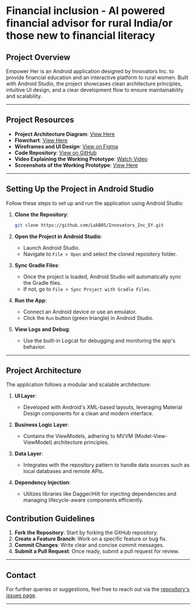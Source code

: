 # Financial inclusion - AI powered financial advisor for rural India/or those new to financial literacy

## Project Overview
Empower Her is an Android application designed by Innovators Inc. to provide financial education and an interactive platform to rural women. Built with Android Studio, the project showcases clean architecture principles, intuitive UI design, and a clear development flow to ensure maintainability and scalability.

---

## Project Resources

- **Project Architecture Diagram**: [View Here](https://drive.google.com/drive/folders/1nOyxtWGN41jBHM86CHaW7Dxah4YB3HxV?usp=sharing)
- **Flowchart**: [View Here](https://drive.google.com/drive/folders/1Jp6VxvfUOkAKtpzYMnVe0evgBV3tGmU5?usp=drive_link)
- **Wireframes and UI Design**: [View on Figma](https://www.figma.com/design/ftEfPb2M7N9wdOxdvzFJDA/Innovators-inc.-(ui-design)?node-id=0-1&t=9XiwvlLjLLOC93Uv-1)
- **Code Repository**: [View on GitHub](https://github.com/LakB05/Innovators_Inc_EY)
- **Video Explaining the Working Prototype**: [Watch Video](https://drive.google.com/drive/folders/18JN_hWGKO9vzUq2SQTnu2uquImznQTpx?usp=drive_link)
- **Screenshots of the Working Prototype**: [View Here](https://drive.google.com/drive/folders/1Ok2OL94ymElP1VZ7aH8haiOFX3Y-g2sh?usp=sharing)

---

## Setting Up the Project in Android Studio

Follow these steps to set up and run the application using Android Studio:

1. **Clone the Repository**: 
   ```bash
   git clone https://github.com/LakB05/Innovators_Inc_EY.git
   ```

2. **Open the Project in Android Studio**: 
   - Launch Android Studio.
   - Navigate to `File > Open` and select the cloned repository folder.

3. **Sync Gradle Files**: 
   - Once the project is loaded, Android Studio will automatically sync the Gradle files.
   - If not, go to `File > Sync Project with Gradle Files`.

4. **Run the App**: 
   - Connect an Android device or use an emulator.
   - Click the `Run` button (green triangle) in Android Studio.

5. **View Logs and Debug**:
   - Use the built-in Logcat for debugging and monitoring the app's behavior.

---

## Project Architecture

The application follows a modular and scalable architecture:

1. **UI Layer**: 
   - Developed with Android's XML-based layouts, leveraging Material Design components for a clean and modern interface.

2. **Business Logic Layer**:
   - Contains the ViewModels, adhering to MVVM (Model-View-ViewModel) architecture principles.

3. **Data Layer**:
   - Integrates with the repository pattern to handle data sources such as local databases and remote APIs.

4. **Dependency Injection**:
   - Utilizes libraries like Dagger/Hilt for injecting dependencies and managing lifecycle-aware components efficiently.

## Contribution Guidelines

1. **Fork the Repository**: Start by forking the GitHub repository.
2. **Create a Feature Branch**: Work on a specific feature or bug fix.
3. **Commit Changes**: Write clear and concise commit messages.
4. **Submit a Pull Request**: Once ready, submit a pull request for review.

---

## Contact

For further queries or suggestions, feel free to reach out via the [repository's issues page](https://github.com/LakB05/Innovators_Inc_EY/issues).

---
